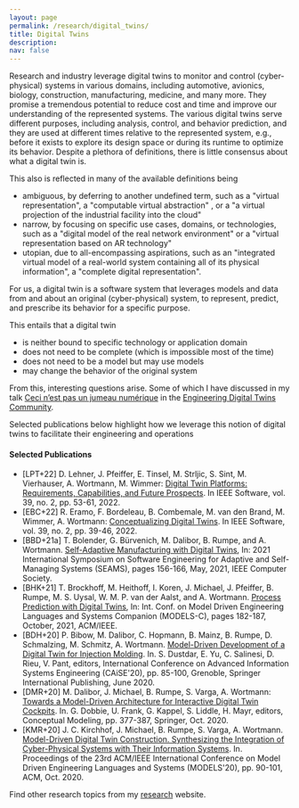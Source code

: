 ```yaml
---
layout: page
permalink: /research/digital_twins/
title: Digital Twins
description:  
nav: false
---
```


Research and industry leverage digital twins to monitor and control (cyber-physical) systems in various domains, including automotive, avionics, biology, construction, manufacturing, medicine, and many more. They promise a tremendous potential to reduce cost and time and improve our understanding of the represented systems.
The various digital twins serve different purposes, including analysis, control, and behavior prediction, and they are used at different times relative to the represented system, e.g., before it exists to explore its design space or during its runtime to optimize its behavior. Despite a plethora of definitions, there is little consensus about what a digital twin is.

This also is reflected in many of the available definitions being 
- ambiguous, by deferring to another undefined term, such as a "virtual representation", a "computable virtual abstraction" , or a "a virtual projection of the industrial facility into the cloud"
 - narrow, by focusing on specific use cases, domains, or technologies, such as a "digital model of the real network environment" or a "virtual representation based on AR technology"
- utopian, due to all-encompassing aspirations, such as an "integrated virtual model of a real-world system containing all of its physical information", a "complete digital representation".

For us, a digital twin is a software system that leverages models and data from and about an original (cyber-physical) system, to represent, predict, and prescribe its behavior for a specific purpose. 

This entails that a digital twin 
- is neither bound to specific technology or application domain
- does not need to be complete (which is impossible most of the time)
- does not need to be a model but may use models
- may change the behavior of the original system

From this, interesting questions arise. Some of which I have discussed in my talk [Ceci n’est pas un jumeau numérique](https://edt.community/events/event/ceci-nest-pas-un-jumeau-numerique/) in the [Engineering Digital Twins Community](https://edt.community/). 

Selected publications below highlight how we leverage this notion of digital twins to facilitate their engineering and operations

#### Selected Publications

- [LPT+22] D. Lehner, J. Pfeiffer, E. Tinsel, M. Strljic, S. Sint, M. Vierhauser, A. Wortmann, M. Wimmer: [Digital Twin Platforms: Requirements, Capabilities, and Future Prospects](https://ieeexplore.ieee.org/abstract/document/9640612). In IEEE Software, vol. 39, no. 2, pp. 53-61, 2022.
- [EBC+22] R. Eramo, F. Bordeleau, B. Combemale, M. van den Brand, M. Wimmer, A. Wortmann: [Conceptualizing Digital Twins](https://ieeexplore.ieee.org/abstract/document/9626349). In IEEE Software, vol. 39, no. 2, pp. 39-46, 2022.
- [BBD+21a] T. Bolender, G. Bürvenich, M. Dalibor, B. Rumpe, and A. Wortmann. [Self-Adaptive Manufacturing with Digital Twins](https://www.se-rwth.de/publications/Self-Adaptive-Manufacturing-with-Digital-Twins.pdf), In: 2021 International Symposium on Software Engineering for Adaptive and Self-Managing Systems (SEAMS), pages 156-166, May, 2021, IEEE Computer Society.
- [BHK+21] T. Brockhoff, M. Heithoff, I. Koren, J. Michael, J. Pfeiffer, B. Rumpe, M. S. Uysal, W. M. P. van der Aalst, and A. Wortmann. [Process Prediction with Digital Twins](https://www.se-rwth.de/publications/Process-Prediction-with-Digital-Twins.pdf), In: Int. Conf. on Model Driven Engineering Languages and Systems Companion (MODELS-C), pages 182-187, October, 2021, ACM/IEEE.
- [BDH+20] P. Bibow, M. Dalibor, C. Hopmann, B. Mainz, B. Rumpe, D. Schmalzing, M. Schmitz, A. Wortmann. [Model-Driven Development of a Digital Twin for Injection Molding](../downloads/paper/2020/Model-Driven-Development-of-a-Digital-Twin-for-Injection-Molding.pdf). In. S. Dustdar, E. Yu, C. Salinesi, D. Rieu, V. Pant, editors, International Conference on Advanced Information Systems Engineering (CAiSE'20), pp. 85-100, Grenoble, Springer International Publishing, June 2020. 
- [DMR+20] M. Dalibor, J. Michael, B. Rumpe, S. Varga, A. Wortmann:
[Towards a Model-Driven Architecture for Interactive Digital Twin Cockpits](../downloads/paper/2020/Towards-a-Model-Driven-Architecture-for-Interactive-Digital-Twin-Cockpits.pdf).
In. G. Dobbie, U. Frank, G. Kappel, S. Liddle, H. Mayr, editors, Conceptual Modeling, pp. 377-387, Springer, Oct. 2020. 
- [KMR+20] J. C. Kirchhof, J. Michael, B. Rumpe, S. Varga, A. Wortmann. [Model-Driven Digital Twin Construction. Synthesizing the Integration of Cyber-Physical Systems with Their Information Systems](../downloads/paper/2020/Model-driven-Digital-Twin-Construction-Synthesizing-the-Integration-of-Cyber-Physical-Systems-with-Their-Information-Systems.pdf). In. Proceedings of the 23rd ACM/IEEE International Conference on Model Driven Engineering Languages and Systems (MODELS'20), pp. 90-101, ACM, Oct. 2020. 


Find other research topics from my [research](../../research/) website.